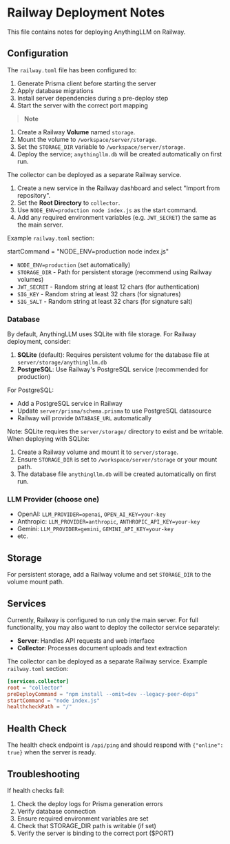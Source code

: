 # Railway Deployment Notes

This file contains notes for deploying AnythingLLM on Railway.

## Configuration

The `railway.toml` file has been configured to:

1. Generate Prisma client before starting the server
2. Apply database migrations
3. Install server dependencies during a pre-deploy step
4. Start the server with the correct port mapping

> **Note**

1. Create a Railway **Volume** named `storage`.
2. Mount the volume to `/workspace/server/storage`.
3. Set the `STORAGE_DIR` variable to `/workspace/server/storage`.
4. Deploy the service; `anythingllm.db` will be created automatically on first run.

The collector can be deployed as a separate Railway service.

1. Create a new service in the Railway dashboard and select "Import from repository".
2. Set the **Root Directory** to `collector`.
3. Use `NODE_ENV=production node index.js` as the start command.
4. Add any required environment variables (e.g. `JWT_SECRET`) the same as the main server.

Example `railway.toml` section:

startCommand = "NODE_ENV=production node index.js"
- `NODE_ENV=production` (set automatically)
- `STORAGE_DIR` - Path for persistent storage (recommend using Railway volumes)
- `JWT_SECRET` - Random string at least 12 chars (for authentication)
- `SIG_KEY` - Random string at least 32 chars (for signatures)
- `SIG_SALT` - Random string at least 32 chars (for signature salt)

### Database
By default, AnythingLLM uses SQLite with file storage. For Railway deployment, consider:

1. **SQLite** (default): Requires persistent volume for the database file at `server/storage/anythingllm.db`
2. **PostgreSQL**: Use Railway's PostgreSQL service (recommended for production)

For PostgreSQL:
- Add a PostgreSQL service in Railway
- Update `server/prisma/schema.prisma` to use PostgreSQL datasource
- Railway will provide `DATABASE_URL` automatically

Note: SQLite requires the `server/storage/` directory to exist and be writable.
When deploying with SQLite:
1. Create a Railway volume and mount it to `server/storage`.
2. Ensure `STORAGE_DIR` is set to `/workspace/server/storage` or your mount path.
3. The database file `anythingllm.db` will be created automatically on first run.

### LLM Provider (choose one)
- OpenAI: `LLM_PROVIDER=openai`, `OPEN_AI_KEY=your-key`
- Anthropic: `LLM_PROVIDER=anthropic`, `ANTHROPIC_API_KEY=your-key`
- Gemini: `LLM_PROVIDER=gemini`, `GEMINI_API_KEY=your-key`
- etc.

## Storage

For persistent storage, add a Railway volume and set `STORAGE_DIR` to the volume mount path.

## Services

Currently, Railway is configured to run only the main server. For full functionality, you may also want to deploy the collector service separately:

- **Server**: Handles API requests and web interface
- **Collector**: Processes document uploads and text extraction

The collector can be deployed as a separate Railway service. Example `railway.toml` section:

```toml
[services.collector]
root = "collector"
preDeployCommand = "npm install --omit=dev --legacy-peer-deps"
startCommand = "node index.js"
healthcheckPath = "/"
```

## Health Check

The health check endpoint is `/api/ping` and should respond with `{"online": true}` when the server is ready.

## Troubleshooting

If health checks fail:
1. Check the deploy logs for Prisma generation errors
2. Verify database connection
3. Ensure required environment variables are set
4. Check that STORAGE_DIR path is writable (if set)
5. Verify the server is binding to the correct port ($PORT)
